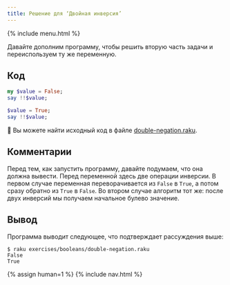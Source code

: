 ```yaml
---
title: Решение для ‘Двойная инверсия’
---
```


{% include menu.html %}

Давайте дополним программу, чтобы решить вторую часть задачи и переиспользуем ту
же переменную.

## Код

```raku
my $value = False;
say !!$value;

$value = True;
say !!$value;
```

🦋 Вы можете найти исходный код в файле [double-negation.raku](https://github.com/ash/raku-course/blob/master/exercises/booleans/double-negation.raku).

## Комментарии

Перед тем, как запустить программу, давайте подумаем, что она должна
вывести. Перед переменной здесь две операции инверсии. В первом случае
переменная переворачивается из `False` в `True`, а потом сразу обратно из `True`
в `False`. Во втором случае алгоритм тот же: после двух инверсий мы получаем
начальное булево значение.

## Вывод

Программа выводит следующее, что подтверждает рассуждения выше:

```console
$ raku exercises/booleans/double-negation.raku
False
True
```

{% assign human=1 %}
{% include nav.html %}
